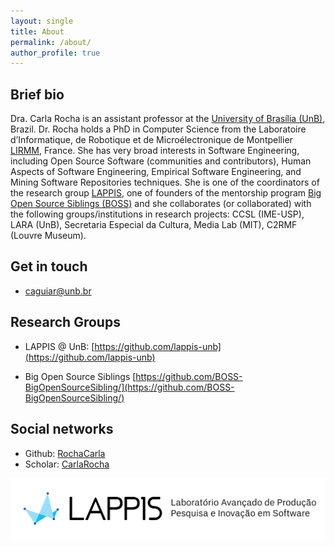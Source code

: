 ```yaml
---
layout: single
title: About
permalink: /about/
author_profile: true
---
```


## Brief bio

Dra. Carla Rocha is an assistant professor at the [University of Brasília (UnB)](www.unb.br), Brazil. Dr. Rocha holds a PhD in Computer Science from the Laboratoire d’Informatique, de Robotique et de Microélectronique de Montpellier [LIRMM](http://lirmm.fr), France. She has very broad interests in Software Engineering, including Open Source Software (communities and contributors), Human Aspects of Software Engineering, Empirical Software Engineering, and Mining Software Repositories techniques. She is one of the coordinators of the research group [LAPPIS](<(https://github.com/lappis-unb)>), one of founders of the mentorship program [Big Open Source Siblings (BOSS)](https://github.com/BOSS-BigOpenSourceSibling/) and she collaborates (or collaborated) with the following groups/institutions in research projects: CCSL (IME-USP), LARA (UnB), Secretaria Especial da Cultura, Media Lab (MIT), C2RMF (Louvre Museum).

## Get in touch

- caguiar@unb.br

## Research Groups

- LAPPIS @ UnB: [https://github.com/lappis-unb](https://github.com/lappis-unb)

- Big Open Source Siblings [https://github.com/BOSS-BigOpenSourceSibling/](https://github.com/BOSS-BigOpenSourceSibling/)

## Social networks

- Github: [RochaCarla](https://github.com/RochaCarla)
- Scholar: [CarlaRocha](https://scholar.google.com/citations?user=_y8XHnAAAAAJ&hl=en)

![lappis](/images/lappis.png)
